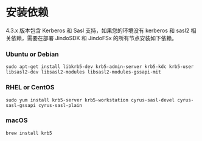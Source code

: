 # 安装依赖
4.3.x 版本包含 Kerberos 和 Sasl 支持，如果您的环境没有 kerberos 和 sasl2 相关依赖，需要在部署 JindoSDK 和 JindoFSx 的所有节点安装如下依赖。

### Ubuntu or Debian
```
sudo apt-get install libkrb5-dev krb5-admin-server krb5-kdc krb5-user libsasl2-dev libsasl2-modules libsasl2-modules-gssapi-mit
```

### RHEL or CentOS
```
sudo yum install krb5-server krb5-workstation cyrus-sasl-devel cyrus-sasl-gssapi cyrus-sasl-plain
```

### macOS
```
brew install krb5
```